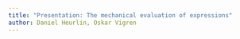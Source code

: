 ```yaml
---
title: "Presentation: The mechanical evaluation of expressions"
author: Daniel Heurlin, Oskar Vigren
---
```

<!-- monofont: Source Code Pro -->
